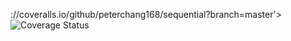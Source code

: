 ://coveralls.io/github/peterchang168/sequential?branch=master'><img src='https://coveralls.io/repos/peterchang168/sequential/badge.svg?branch=master&service=github' alt='Coverage Status' /></a>
